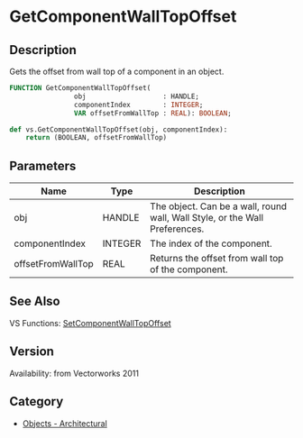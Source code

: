 # GetComponentWallTopOffset

## Description
Gets the offset from wall top of a component in an object.

```pascal
FUNCTION GetComponentWallTopOffset(
				obj                   : HANDLE;
				componentIndex        : INTEGER;
				VAR offsetFromWallTop : REAL): BOOLEAN;
```

```python
def vs.GetComponentWallTopOffset(obj, componentIndex):
    return (BOOLEAN, offsetFromWallTop)
```

## Parameters
|Name|Type|Description|
|---|---|---|
|obj|HANDLE|The object. Can be a wall, round wall, Wall Style, or the Wall Preferences.|
|componentIndex|INTEGER|The index of the component.|
|offsetFromWallTop|REAL|Returns the offset from wall top of the component.|

## See Also
VS Functions:
[SetComponentWallTopOffset](SetComponentWallTopOffset.md)

## Version
Availability: from Vectorworks 2011

## Category
* [Objects - Architectural](../Categories/Objects%20-%20Architectural.md)
